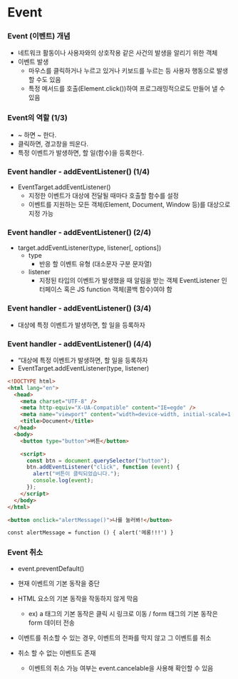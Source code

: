 # Event

### Event (이벤트) 개념

- 네트워크 활동이나 사용자와의 상호작용 같은 사건의 발생을 알리기 위한 객체
- 이벤트 발생
  - 마우스를 클릭하거나 누르고 있거나 키보드를 누르는 등 사용자 행동으로 발생할 수도 있음
  - 특정 메서드를 호출(Element.click())하여 프로그래밍적으로도 만들어 낼 수 있음

### Event의 역할 (1/3)

- ~ 하면 ~ 한다.
- 클릭하면, 경고창을 띄운다.
- 특정 이벤트가 발생하면, 할 일(함수)을 등록한다.

### Event handler - addEventListener() (1/4)

- EventTarget.addEventListener()
  - 지정한 이벤트가 대상에 전달될 때마다 호출할 함수를 설정
  - 이벤트를 지원하는 모든 객체(Element, Document, Window 등)를 대상으로 지정 가능

### Event handler - addEventListener() (2/4)

- target.addEventListener(type, listener[, options])
  - type
    - 반응 할 이벤트 유형 (대소문자 구분 문자열)
  - listener
    - 지정된 타입의 이벤트가 발생했을 때 알림을 받는 객체 EventListener 인터페이스 혹은 JS function 객체(콜백 함수)여야 함

### Event handler - addEventListener() (3/4)

- 대상에 특정 이벤트가 발생하면, 할 일을 등록하자

### Event handler - addEventListener() (4/4)

- “대상에 특정 이벤트가 발생하면, 할 일을 등록하자
- EventTarget.addEventListener(type, listener)

```html
<!DOCTYPE html>
<html lang="en">
  <head>
    <meta charset="UTF-8" />
    <meta http-equiv="X-UA-Compatible" content="IE=egde" />
    <meta name="viewport" content="width=device-width, initial-scale=1.0" />
    <title>Document</title>
  </head>
  <body>
    <button type="button">버튼</button>

    <script>
      const btn = document.querySelector("button");
      btn.addEventListener("click", function (event) {
        alert("버튼이 클릭되었습니다.");
        console.log(event);
      });
    </script>
  </body>
</html>
```

```html
<button onclick="alertMessage()">나를 눌러봐!</button>
```

```html
const alertMessage = function () { alert('메롱!!!') }
```

### Event 취소

- event.preventDefault()
- 현재 이벤트의 기본 동작을 중단

- HTML 요소의 기본 동작을 작동하지 않게 막음
  - ex) a 태그의 기본 동작은 클릭 시 링크로 이동 / form 태그의 기본 동작은 form 데이터 전송
- 이벤트를 취소할 수 있는 경우, 이벤트의 전파를 막지 않고 그 이벤트를 취소

- 취소 할 수 없는 이벤트도 존재
  - 이벤트의 취소 가능 여부는 event.cancelable을 사용해 확인할 수 있음
